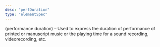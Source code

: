 ```yaml
---
desc: "perfDuration"
type: "elementSpec"
---
```


(performance duration) – Used to express the duration of performance of printed or
manuscript music or the playing time for a sound recording, videorecording, etc.